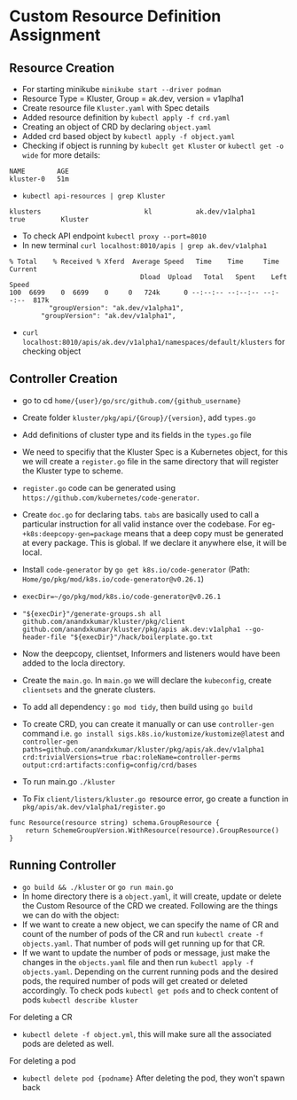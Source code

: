 # Custom Resource Definition Assignment


## Resource Creation 

- For starting minikube `minikube start --driver podman`
- Resource Type = Kluster, Group = ak.dev, version = v1aplha1
- Create resource file `Kluster.yaml` with Spec details
- Added resource definition by `kubectl apply -f crd.yaml`
- Creating an object of CRD by declaring `object.yaml`
- Added crd based object by `kubectl apply -f object.yaml`
- Checking if object is running by `kubeclt get Kluster` or `kubectl get -o wide` for more details:
```
NAME        AGE
kluster-0   51m
```
- `kubectl api-resources | grep Kluster`
```
klusters                          kl           ak.dev/v1alpha1                        true         Kluster
```
- To check API endpoint `kubectl proxy --port=8010`
- In new terminal `curl localhost:8010/apis | grep ak.dev/v1alpha1`
```
% Total    % Received % Xferd  Average Speed   Time    Time     Time  Current
                                 Dload  Upload   Total   Spent    Left  Speed
100  6699    0  6699    0     0   724k      0 --:--:-- --:--:-- --:--:--  817k
          "groupVersion": "ak.dev/v1alpha1",
        "groupVersion": "ak.dev/v1alpha1",
```
- `curl localhost:8010/apis/ak.dev/v1alpha1/namespaces/default/klusters` for checking object

## Controller Creation

- go to cd `home/{user}/go/src/github.com/{github_username}`
- Create folder `kluster/pkg/api/{Group}/{version}`, add `types.go`
- Add definitions of cluster type and its fields in the `types.go` file
- We need to specifiy that the Kluster Spec is a Kubernetes object, for this we will create a `register.go` file in the same directory that will register the Kluster type to scheme.
- `register.go` code can be generated using `https://github.com/kubernetes/code-generator`.
- Create `doc.go` for declaring tabs. `tabs` are basically used to call a particular instruction for all valid instance over the codebase. For eg- `+k8s:deepcopy-gen=package` means that a deep copy must be generated at every package. This is global. If we declare it anywhere else, it will be local. 
- Install `code-generator` by `go get k8s.io/code-generator` (Path: `Home/go/pkg/mod/k8s.io/code-generator@v0.26.1`)
- `execDir=~/go/pkg/mod/k8s.io/code-generator@v0.26.1`
- `"${execDir}"/generate-groups.sh all github.com/anandxkumar/kluster/pkg/client github.com/anandxkumar/kluster/pkg/apis ak.dev:v1alpha1 --go-header-file "${execDir}"/hack/boilerplate.go.txt`
- Now the deepcopy, clientset, Informers and listeners would have been added to the locla directory.
- Create the `main.go`. In `main.go` we will declare the `kubeconfig`, create `clientsets` and the gnerate clusters.
- To add all dependency : `go mod tidy`, then build using `go build` 
- To create CRD, you can create it manually or can use `controller-gen` command i.e. `go install sigs.k8s.io/kustomize/kustomize@latest` and  `controller-gen paths=github.com/anandxkumar/kluster/pkg/apis/ak.dev/v1alpha1  crd:trivialVersions=true rbac:roleName=controller-perms output:crd:artifacts:config=config/crd/bases`
- To run main.go `./kluster`


- To Fix `client/listers/kluster.go `resource error, go create a function in `pkg/apis/ak.dev/v1alpha1/register.go `
```
func Resource(resource string) schema.GroupResource {
	return SchemeGroupVersion.WithResource(resource).GroupResource()
}
```


## Running Controller

- `go build && ./kluster` or `go run main.go`
- In home directory there is a `object.yaml`, it will create, update or delete the Custom Resource of the CRD we created.
Following are the things we can do with the object:
- If we want to create a new object, we can specify the name of CR and count of the number of pods of the CR and run `kubectl create -f objects.yaml`. That number of pods will get running up for that CR.
- If we want to update the number of pods or message, just make the changes in the `objects.yaml` file and then run `kubectl apply -f objects.yaml`. Depending on the current running pods and the desired pods, the required number of pods will get created or deleted accordingly. To check pods `kubectl get pods` and to check content of pods `kubectl describe kluster` 

For deleting a CR
- `kubectl delete -f object.yml`, this will make sure all the associated pods are deleted as well.

For deleting a pod
- `kubectl delete pod {podname}`
After deleting the pod, they won't spawn back
